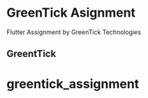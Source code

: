 # GreenTick Asignment

Flutter Assignment by GreenTick Technologies

## GreentTick


# greentick_assignment
